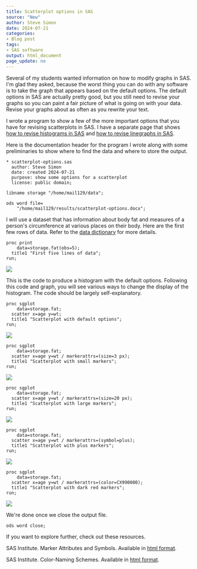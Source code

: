 ```yaml
---
title: Scatterplot options in SAS
source: "New"
author: Steve Simon
date: 2024-07-21
categories:
- Blog post
tags:
- SAS software
output: html_document
page_update: no
---
```


Several of my students wanted information on how to modify graphs in SAS. I'm glad they asked, because the worst thing you can do with any software is to take the graph that appears based on the default options. The default options in SAS are actually pretty good, but you still need to revise your graphs so you can paint a fair picture of what is going on with your data. Revise your graphs about as often as you rewrite your text.

I wrote a program to show a few of the more important options that you have for revising scatterplots in SAS. I have a separate page that shows [how to revise histograms in SAS][sim4] and [how to revise linegraphs in SAS][sim6].

<!---more--->

Here is the documentation header for the program I wrote along with some preliminaries to show where to find the data and where to store the output.

```{}
* scatterplot-options.sas
  author: Steve Simon
  date: created 2024-07-21
  purpose: show some options for a scatterplot
  license: public domain;

libname storage "/home/mail129/data";

ods word file=
    "/home/mail129/results/scatterplot-options.docx";
```

I will use a dataset that has information about body fat and measures of a person's circumference at various places on their body. Here are the first few rows of data. Refer to the [data dictionary][sim3] for more details.

[sim3]: https://github.com/pmean/datasets/blob/master/fat.yaml

```{}
proc print
    data=storage.fat(obs=5);
  title1 "First five lines of data";
run;
```

![](http://www.pmean.com/new-images/24/sas-histogram-options-01.png)

This is the code to produce a histogram with the default options. Following this code and graph, you will see various ways to change the display of the histogram. The code should be largely self-explanatory.

```{}
proc sgplot
    data=storage.fat;
  scatter x=age y=wt;
  title1 "Scatterplot with default options";
run;
```

![](http://www.pmean.com/new-images/24/sas-scatterplot-options-02.png)

```{}
proc sgplot
    data=storage.fat;
  scatter x=age y=wt / markerattrs=(size=3 px);
  title1 "Scatterplot with small markers";
run;
```

![](http://www.pmean.com/new-images/24/sas-scatterplot-options-03.png)

```{}
proc sgplot
    data=storage.fat;
  scatter x=age y=wt / markerattrs=(size=20 px);
  title1 "Scatterplot with large markers";
run;
```

![](http://www.pmean.com/new-images/24/sas-scatterplot-options-04.png)

```{}
proc sgplot
    data=storage.fat;
  scatter x=age y=wt / markerattrs=(symbol=plus);
  title1 "Scatterplot with plus markers";
run;
```

![](http://www.pmean.com/new-images/24/sas-scatterplot-options-05.png)

```{}
proc sgplot
    data=storage.fat;
  scatter x=age y=wt / markerattrs=(color=CX990000);
  title1 "Scatterplot with dark red markers";
run;
```

![](http://www.pmean.com/new-images/24/sas-scatterplot-options-06.png)

We're done once we close the output file.

```{}
ods word close;
```

If you want to explore further, check out these resources.

SAS Institute. Marker Attributes and Symbols. Available in [html format][sas1].

SAS Institute. Color-Naming Schemes. Available in [html format][sas2].

[sas1]: https://documentation.sas.com/doc/en/pgmsascdc/9.4_3.5/grstatproc/p0i3rles1y5mvsn1hrq3i2271rmi.htm
[sas2]: https://documentation.sas.com/doc/en/pgmsascdc/9.4_3.5/grstatproc/n17xrpcduau1f8n1c1nhe477pv18.htm

[sim4]: http://new.pmean.com/sas-histogram-options/
[sim6]: http://new.pmean.com/sas-linegraph-options/
